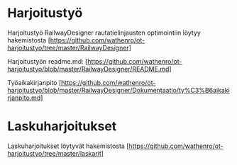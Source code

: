 # Harjoitustyö

Harjoitustyö RailwayDesigner rautatielinjausten optimointiin löytyy hakemistosta [https://github.com/wathenro/ot-harjoitustyo/tree/master/RailwayDesigner]

Harjoitustyön readme.md: [https://github.com/wathenro/ot-harjoitustyo/blob/master/RailwayDesigner/README.md] 

Työaikakirjanpito [https://github.com/wathenro/ot-harjoitustyo/blob/master/RailwayDesigner/Dokumentaatio/ty%C3%B6aikakirjanpito.md]

# Laskuharjoitukset

Laskuharjoitukset löytyvät hakemistosta [https://github.com/wathenro/ot-harjoitustyo/tree/master/laskarit]




